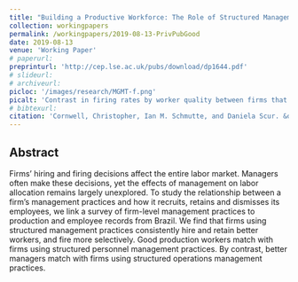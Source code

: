 ```yaml
---
title: "Building a Productive Workforce: The Role of Structured Management Practices"
collection: workingpapers
permalink: /workingpapers/2019-08-13-PrivPubGood
date: 2019-08-13
venue: 'Working Paper'
# paperurl: 
preprinturl: 'http://cep.lse.ac.uk/pubs/download/dp1644.pdf'
# slideurl: 
# archiveurl: 
picloc: '/images/research/MGMT-f.png'
picalt: 'Contrast in firing rates by worker quality between firms that use structured management practices and those that do not.' 
# bibtexurl: 
citation: 'Cornwell, Christopher, Ian M. Schmutte, and Daniela Scur. &quot;Building a Productive Workforce: The Role of Structured Management Practices.&quot; CEP Discussion Paper No. 1644, August 2019.'
---
```




## Abstract

Firms’ hiring and firing decisions affect the entire labor market. Managers often make these decisions, yet the effects of management on labor allocation remains largely unexplored. To study the relationship between a firm’s management practices and how it recruits, retains and dismisses its employees, we link a survey of firm-level management practices to production and employee records from Brazil. We find that firms using structured management practices consistently hire and retain better workers, and fire more selectively. Good production workers match with firms using structured personnel management practices. By contrast, better managers match with firms using structured operations management practices.
